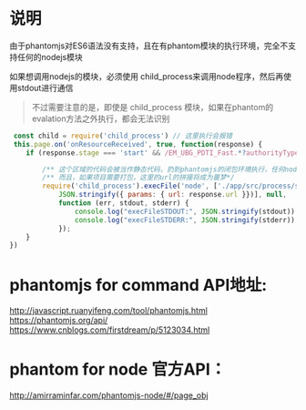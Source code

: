 # 说明

由于phantomjs对ES6语法没有支持，且在有phantom模块的执行环境，完全不支持任何的nodejs模块

如果想调用nodejs的模块，必须使用 child_process来调用node程序，然后再使用stdout进行通信

> 不过需要注意的是，即使是 child_process 模块，如果在phantom的evalation方法之外执行，都会无法识别

``` js
 const child = require('child_process') // 这里执行会报错
 this.page.on('onResourceReceived', true, function(response) {
    if (response.stage === 'start' && /EM_UBG_PDTI_Fast.*?authorityType\=/ig.test(response.url)) {

        /** 这个区域的代码会被当作静态代码，扔到phantomjs的闭包环境执行，任何nodejs和es6的语法都失效，任何外部定义的变量都无法使用 */
        /** 而且，如果项目需要打包，这里的url的拼接将成为噩梦*/
        require('child_process').execFile('node', ['./app/src/process/sniff-hq-stock/index.js', 
            JSON.stringify({ params: { url: response.url }})], null,
            function (err, stdout, stderr) {
                console.log("execFileSTDOUT:", JSON.stringify(stdout))
                console.log("execFileSTDERR:", JSON.stringify(stderr))
            });
    }
})
```

# phantomjs for command API地址:
http://javascript.ruanyifeng.com/tool/phantomjs.html
https://phantomjs.org/api/
https://www.cnblogs.com/firstdream/p/5123034.html

# phantom for node 官方API：
http://amirraminfar.com/phantomjs-node/#/page_obj